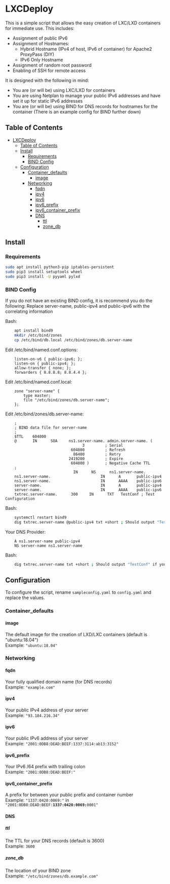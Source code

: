# LXCDeploy
This is a simple script that allows the easy creation of LXC/LXD containers for immediate use. This includes:
- Assignment of public IPv6
- Assignment of Hostnames:
    - Hybrid Hostname (IPv4 of host, IPv6 of container) for Apache2 ProxyPass (DIY)
    - IPv6 Only Hostname
- Assignment of random root password
- Enabling of SSH for remote access

It is designed with the following in mind:
- You are (or will be) using LXC/LXD for containers
- You are using Netplan to manage your public IPv6 addresses and have set it up for static IPv6 addresses 
- You are (or will be) using BIND for DNS records for hostnames for the container (There is an example config for BIND further down)

## Table of Contents
- [LXCDeploy](#lxcdeploy)
  - [Table of Contents](#table-of-contents)
  - [Install](#install)
    - [Requirements](#requirements)
    - [BIND Config](#bind-config)
  - [Configuration](#configuration)
    - [Container_defaults](#containerdefaults)
      - [image](#image)
    - [Networking](#networking)
      - [fqdn](#fqdn)
      - [ipv4](#ipv4)
      - [ipv6](#ipv6)
      - [ipv6_prefix](#ipv6prefix)
      - [ipv6_container_prefix](#ipv6containerprefix)
      - [DNS](#dns)
        - [ttl](#ttl)
        - [zone_db](#zonedb)

## Install
### Requirements
```bash
sudo apt install python3-pip iptables-persistent
sudo pip3 install setuptools wheel
sudo pip3 install -U pyyaml pylxd
```
### BIND Config
If you do not have an existing BIND config, it is recommend you do the following:
Replace server-name, public-ipv4 and public-ipv6 with the correlating information

Bash:
```bash
    apt install bind9
    mkdir /etc/bind/zones
    cp /etc/bind/db.local /etc/bind/zones/db.server-name
```
Edit /etc/bind/named.conf.options:
```
    listen-on-v6 { public-ipv6; };
    listen-on { public-ipv4; }; 
    allow-transfer { none; };
    forwarders { 8.8.8.8; 8.8.4.4 };
```

Edit /etc/bind/named.conf.local:
```
    zone "server-name" {
        type master;
        file "/etc/bind/zones/db.server-name";
    };
```

Edit /etc/bind/zones/db.server-name:
```DNS Zone
    ;
    ; BIND data file for server-name
    ;
    $TTL    604800
    @       IN      SOA     ns1.server-name. admin.server-name. (
                                  3         ; Serial
                             604800         ; Refresh
                              86400         ; Retry
                            2419200         ; Expire
                             604800 )       ; Negative Cache TTL
    ;
                              IN      NS      ns1.server-name.
    ns1.server-name.                      IN      A       public-ipv4
    ns1.server-name.                      IN      AAAA    public-ipv6
    server-name.                          IN      A       public-ipv4
    server-name.                          IN      AAAA    public-ipv6
    txtrec.server-name.      300     IN      TXT   TestConf ; Test Configuration
```

Bash:
```bash
    systemctl restart bind9
    dig txtrec.server-name @public-ipv4 txt +short ; Should output "TestConf" if BIND is working
```

Your DNS Provider:
```
    A ns1.server-name public-ipv4
    NS server-name ns1.server-name
```

Bash:
```bash
    dig txtrec.server-name txt +short ; Should output "TestConf" if your configuration is working
```

## Configuration
To configure the script, rename `sampleconfig.yaml` to `config.yaml` and replace the values.

### Container_defaults
#### image
The default image for the creation of LXD/LXC containers (default is "ubuntu:18.04")  
Example: `"ubuntu:18.04"`

### Networking
#### fqdn 
Your fully qualified domain name (for DNS records)   
Example: `"example.com"`
#### ipv4
Your public IPv4 address of your server  
Example: `"93.184.216.34"`
#### ipv6
Your public IPv6 address of your server  
Example: `"2001:0DB8:DEAD:BEEF:1337:3114:ab13:3152"`
#### ipv6_prefix
Your IPv6 /64 prefix with trailing colon  
Example: `"2001:0DB8:DEAD:BEEF:"`
#### ipv6_container_prefix
A prefix for between your public prefix and container number  
Example: `"1337:0420:0069:"` in  
`"2001:0DB8:DEAD:BEEF:`<b>`1337:0420:0069:`</b>`0001"`

#### DNS

##### ttl
The TTL for your DNS records (default is 3600)  
Example: `3600`

##### zone_db
The location of your BIND zone  
Example: `"/etc/bind/zones/db.example.com"`
